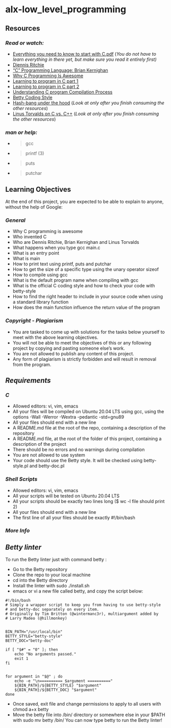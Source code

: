 # **alx-low_level_programming**

 
## **Resources**


### *Read or watch:*

* [Everything you need to know to start with C.pdf][1] (_You do not have to learn everything in there yet, but make sure you read it entirely first)_
* [Diennis Ritchie][2]
* [“C” Programming Language: Brian Kernighan][3]
* [Why C Programming Is Awesome][4]
* [Learning to program in C part 1][5]
* [Learning to program in C part 2][6]
* [Understanding C program Compilation Process][7]
* [Betty Coding Style][8]
* [Hash-bang under the hood][9] (_Look at only after you finish consuming the other resources_)
* [Linus Torvalds on C vs. C++][10] (_Look at only after you finish consuming the other resources_)

[1]: https://alx-intranet.hbtn.io/rltoken/P01aLj9BDfDUOv-y9x82Yw/ "Title"
[2]: https://alx-intranet.hbtn.io/rltoken/YWFrRob_-Yo-_NQikMLI-g/ "Title"
[3]: https://alx-intranet.hbtn.io/rltoken/W4oygfMgAp5Hyc7o6QuSYQ/ "Title"
[4]: https://alx-intranet.hbtn.io/rltoken/WYdE1novaWa0yt5fzGvLBw/ "Title"
[5]: https://alx-intranet.hbtn.io/rltoken/aE_pZLbexuLroHA0FmjLbw/ "Title"
[6]: https://alx-intranet.hbtn.io/rltoken/3a5y1N-0FlTaPbKRxlRLlQ/ "Title"
[7]: https://alx-intranet.hbtn.io/rltoken/idYJyVfQRZ9e5aljiT5UKg/ "Title"
[8]: https://alx-intranet.hbtn.io/rltoken/Iu2Vb1CbDPMHuDJG1iILKA/ "Title"
[9]: https://alx-intranet.hbtn.io/rltoken/zwv5CHLybXN6KFmsjbu_tg/ "Title"
[10]: https://alx-intranet.hbtn.io/rltoken/JrokM8Pk6bd9wPqQvEfSAA/ "Title"



### *man or help:*

* > gcc
* > printf (3)
* > puts
* > putchar


## **Learning Objectives**

At the end of this project, you are expected to be able to explain to anyone, without the help of Google:



### *General*

* Why C programming is awesome
* Who invented C
* Who are Dennis Ritchie, Brian Kernighan and Linus Torvalds
* What happens when you type gcc main.c
* What is an entry point
* What is main
* How to print text using printf, puts and putchar
* How to get the size of a specific type using the unary operator sizeof
* How to compile using gcc
* What is the default program name when compiling with gcc
* What is the official C coding style and how to check your code with betty-style
* How to find the right header to include in your source code when using a standard library function
* How does the main function influence the return value of the program



### *Copyright - Plagiarism*

* You are tasked to come up with solutions for the tasks below yourself to meet with the above learning objectives.
* You will not be able to meet the objectives of this or any following project by copying and pasting someone else’s work.
* You are not allowed to publish any content of this project.
* Any form of plagiarism is strictly forbidden and will result in removal from the program.



## *Requirements*

### *C*

* Allowed editors: vi, vim, emacs
* All your files will be compiled on Ubuntu 20.04 LTS using gcc, using the options -Wall -Werror -Wextra -pedantic -std=gnu89
* All your files should end with a new line
* A README.md file at the root of the repo, containing a description of the repository
* A README.md file, at the root of the folder of this project, containing a description of the project
* There should be no errors and no warnings during compilation
* You are not allowed to use system
* Your code should use the Betty style. It will be checked using betty-style.pl and betty-doc.pl



### *Shell Scripts*

* Allowed editors: vi, vim, emacs
* All your scripts will be tested on Ubuntu 20.04 LTS
* All your scripts should be exactly two lines long ($ wc -l file should print 2)
* All your files should end with a new line
* The first line of all your files should be exactly #!/bin/bash



### *More Info*

## *Betty linter*

To run the Betty linter just with command betty <filename>:

* Go to the Betty repository
* Clone the repo to your local machine
* cd into the Betty directory
* Install the linter with sudo ./install.sh
* emacs or vi a new file called betty, and copy the script below:

~~~~
#!/bin/bash
# Simply a wrapper script to keep you from having to use betty-style
# and betty-doc separately on every item.
# Originally by Tim Britton (@wintermanc3r), multiargument added by
# Larry Madeo (@hillmonkey)


BIN_PATH="/usr/local/bin"
BETTY_STYLE="betty-style"
BETTY_DOC="betty-doc"

if [ "$#" = "0" ]; then
    echo "No arguments passed."
    exit 1
fi


for argument in "$@" ; do
    echo -e "\n========== $argument =========="
    ${BIN_PATH}/${BETTY_STYLE} "$argument"
    ${BIN_PATH}/${BETTY_DOC} "$argument"
done
~~~~

* Once saved, exit file and change permissions to apply to all users with chmod a+x betty
* Move the betty file into /bin/ directory or somewhere else in your $PATH with sudo mv betty /bin/
You can now type betty <filename> to run the Betty linter!
